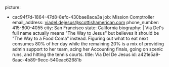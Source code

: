 picture:
  - cac94f7d-1864-47d8-8efc-430bae8aca3a
job: Mission Comptroller
email_address: viadel.dejesus@scottishamerican.com
phone_number: 415-800-4055
city: San Francisco
state: California
biography: |
  Via Del's full name actually means "The Way to Jesus" but believes it should be "The Way to a Food Coma" instead. Figuring out what to eat next consumes 80% of her day while the remaining 20% is a mix of providing admin support to her team, acing her Accounting finals, going on scenic runs, and hitting the tennis courts.
title: Via Del De Jesus
id: a421e5a9-6aac-4b89-9ecc-540eac62681b
